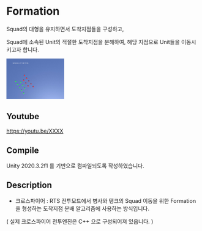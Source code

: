 # Formation

Squad의 대형을 유지하면서 도착지점들을 구성하고,

Squad에 소속된 Unit의 적절한 도착지점을 분해하여, 해당 지점으로 Unit들을 이동시키고자 합니다.

<img src="./Assets/Art/ScreenShot.jpg" width="30%" height="30%"></img>


## Youtube

https://youtu.be/XXXX


## Compile

Unity 2020.3.2f1 를 기반으로 컴파일되도록 작성하였습니다.

## Description

- 크로스파이어 : RTS 전투모드에서 병사와 탱크의 Squad 이동을 위한 Formation 을 형성하는 도착지점 분배 알고리즘에 사용하는 방식입니다.

( 실제 크로스파이어 전투엔진은 C++ 으로 구성되어져 있읍니다. )
